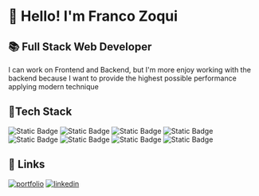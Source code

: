 # 👋 Hello! I'm Franco Zoqui

## 📚 Full Stack Web Developer
I can work on Frontend and Backend, but I'm more enjoy working with the backend because I want to provide the highest possible performance applying modern technique

## 📕Tech Stack
![Static Badge](https://img.shields.io/badge/React-50d6ff?style=for-the-badge&logo=react&labelColor=black)
![Static Badge](https://img.shields.io/badge/TypeScript-377cc8?style=for-the-badge&logo=typescript&labelColor=black)
![Static Badge](https://img.shields.io/badge/JavaScript-f7e025?style=for-the-badge&logo=javascript&labelColor=black)
![Static Badge](https://img.shields.io/badge/Node.js-689862?style=for-the-badge&logo=node.js&labelColor=black)
![Static Badge](https://img.shields.io/badge/Express-383838?style=for-the-badge&logo=express)
![Static Badge](https://img.shields.io/badge/Passport-3ae37e?style=for-the-badge&logo=passport&labelColor=black)
![Static Badge](https://img.shields.io/badge/Sequelize-1e7fbb?style=for-the-badge&logo=sequelize&labelColor=black)
![Static Badge](https://img.shields.io/badge/PostgreSQL-376696?style=for-the-badge&logo=postgresql&logoColor=white)

## 🔗 Links
[![portfolio](https://img.shields.io/badge/my_portfolio-000?style=for-the-badge&logo=ko-fi&logoColor=white)](https://argfiz.github.io/cv-francozoqui/)
[![linkedin](https://img.shields.io/badge/linkedin-0A66C2?style=for-the-badge&logo=linkedin&logoColor=white)](https://www.linkedin.com/in/franco-zoqui-35453456/)


